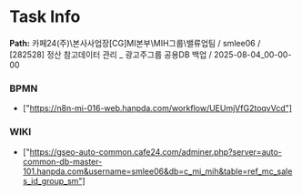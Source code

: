 # Task Info

**Path:** 카페24(주)\본사사업장\[CG]MI본부\MIH그룹\밸류업팀 / smlee06 / [282528] 정산 참고데이터 관리 _ 광고주그룹 공용DB 백업 / 2025-08-04_00-00-00

### BPMN
- ["https://n8n-mi-016-web.hanpda.com/workflow/UEUmjVfG2toqvVcd"]

### WIKI
- ["https://gseo-auto-common.cafe24.com/adminer.php?server=auto-common-db-master-101.hanpda.com&username=smlee06&db=c_mi_mih&table=ref_mc_sales_id_group_sm"]

